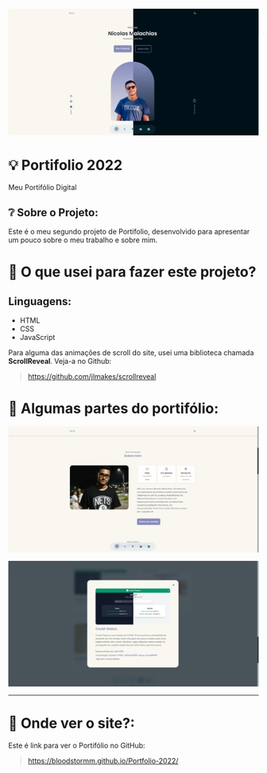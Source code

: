 ![header](https://github.com/bloodstormm/Portfolio-2022/blob/master/src/prints/main.jpg)

# :bulb: Portifolio 2022
Meu Portifólio Digital


## ❔ Sobre o Projeto:

Este é o meu segundo projeto de Portifolio, desenvolvido para apresentar um pouco sobre o meu trabalho e sobre mim.

# :pencil: O que usei para fazer este projeto?
## Linguagens:
- HTML
- CSS
- JavaScript

Para alguma das animações de scroll do site, usei uma biblioteca chamada **ScrollReveal**. Veja-a no Github:
> https://github.com/jlmakes/scrollreveal

# 📱 Algumas partes do portifólio:
![Sobre Mim](https://github.com/bloodstormm/Portfolio-2022/blob/master/src/prints/sobre-mim.png)


![Projetos](https://github.com/bloodstormm/Portfolio-2022/blob/master/src/prints/projetos.png)

---

# 🤔 Onde ver o site?:

Este é link para ver o Portifólio no GitHub: 
> https://bloodstormm.github.io/Portfolio-2022/

